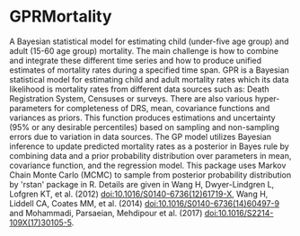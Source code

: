# GPRMortality
A Bayesian statistical model for estimating child (under-five age group) and adult (15-60 age group) mortality. The main challenge is how to combine and integrate these different time series and how to produce unified estimates of mortality rates during a specified time span. GPR is a Bayesian statistical model for estimating child and adult mortality rates which its data likelihood is mortality rates from different data sources such as: Death Registration System, Censuses or surveys. There are also various hyper-parameters for completeness of DRS, mean, covariance functions and variances as priors. This function produces estimations and uncertainty (95% or any desirable percentiles) based on sampling and non-sampling errors due to variation in data sources. The GP model utilizes Bayesian inference to update predicted mortality rates as a posterior in Bayes rule by combining data and a prior probability distribution over parameters in mean, covariance function, and the regression model. This package uses Markov Chain Monte Carlo (MCMC) to sample from posterior probability distribution by 'rstan' package in R. Details are given in Wang H, Dwyer-Lindgren L, Lofgren KT, et al. (2012) <doi:10.1016/S0140-6736(12)61719-X>, Wang H, Liddell CA, Coates MM, et al. (2014) <doi:10.1016/S0140-6736(14)60497-9> and Mohammadi, Parsaeian, Mehdipour et al. (2017) <doi:10.1016/S2214-109X(17)30105-5>.
